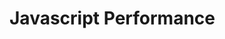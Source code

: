 # Javascript Performance
<post-preview image="https://kriss.io/wp-content/uploads/2019/08/1__nZVv7Q11vrGnqCJW37jKA.png" imageAlt= "Debouncing and Throttling" title="Debouncing and Throttling" tag="vue" url="/javascript/performance/DebouncingThrottling.html" >
</post-preview>